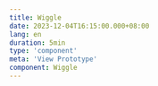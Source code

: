 ```yaml
---
title: Wiggle
date: 2023-12-04T16:15:00.000+08:00
lang: en
duration: 5min
type: 'component'
meta: 'View Prototype'
component: Wiggle
---
```


<Wiggle />
